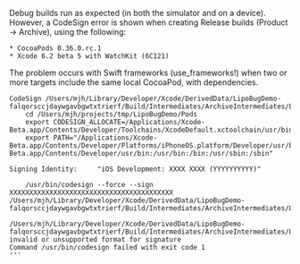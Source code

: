Debug builds run as expected (in both the simulator and on a device).  However, a CodeSign error is shown when creating Release builds (Product -> Archive), using the following:

	* CocoaPods 0.36.0.rc.1
	* Xcode 6.2 beta 5 with WatchKit (6C121)

The problem occurs with Swift frameworks (use_frameworks!) when two or more targets include the same local CocoaPod, with dependencies.

```
CodeSign /Users/mjh/Library/Developer/Xcode/DerivedData/LipoBugDemo-falqorsccjdaywgavbgwtxtrierf/Build/Intermediates/ArchiveIntermediates/LipoBugDemo/IntermediateBuildFilesPath/UninstalledProducts/Alamofire.framework
    cd /Users/mjh/projects/tmp/LipoBugDemo/Pods
    export CODESIGN_ALLOCATE=/Applications/Xcode-Beta.app/Contents/Developer/Toolchains/XcodeDefault.xctoolchain/usr/bin/codesign_allocate
    export PATH="/Applications/Xcode-Beta.app/Contents/Developer/Platforms/iPhoneOS.platform/Developer/usr/bin:/Applications/Xcode-Beta.app/Contents/Developer/usr/bin:/usr/bin:/bin:/usr/sbin:/sbin"
    
Signing Identity:     "iOS Development: XXXX XXXX (YYYYYYYYYY)"

    /usr/bin/codesign --force --sign XXXXXXXXXXXXXXXXXXXXXXXXXXXXXXXXXXXXXXXXX /Users/mjh/Library/Developer/Xcode/DerivedData/LipoBugDemo-falqorsccjdaywgavbgwtxtrierf/Build/Intermediates/ArchiveIntermediates/LipoBugDemo/IntermediateBuildFilesPath/UninstalledProducts/Alamofire.framework

/Users/mjh/Library/Developer/Xcode/DerivedData/LipoBugDemo-falqorsccjdaywgavbgwtxtrierf/Build/Intermediates/ArchiveIntermediates/LipoBugDemo/IntermediateBuildFilesPath/UninstalledProducts/Alamofire.framework: invalid or unsupported format for signature
Command /usr/bin/codesign failed with exit code 1
'''
